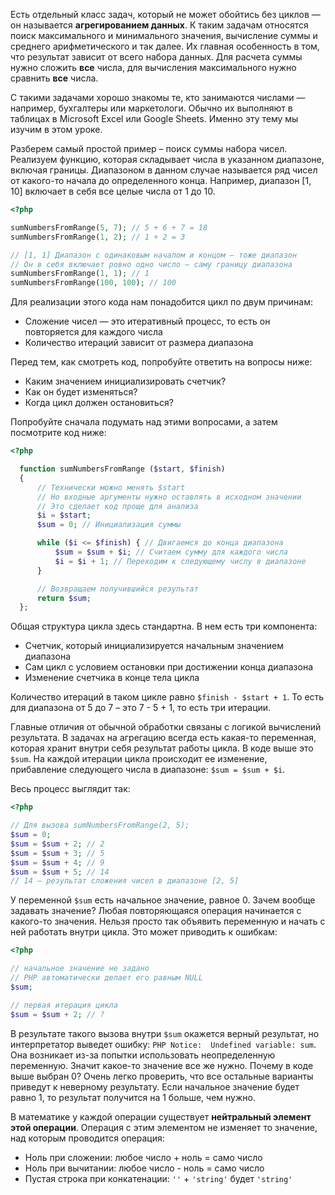 Есть отдельный класс задач, который не может обойтись без циклов — он называется **агрегированием данных**. К таким задачам относятся поиск максимального и минимального значения, вычисление суммы и среднего арифметического и так далее. Их главная особенность в том, что результат зависит от всего набора данных. Для расчета суммы нужно сложить **все** числа, для вычисления максимального нужно сравнить **все** числа.

С такими задачами хорошо знакомы те, кто занимаются числами — например, бухгалтеры или маркетологи. Обычно их выполняют в таблицах в Microsoft Excel или Google Sheets. Именно эту тему мы изучим в этом уроке.

Разберем самый простой пример – поиск суммы набора чисел. Реализуем функцию, которая складывает числа в указанном диапазоне, включая границы. Диапазоном в данном случае называется ряд чисел от какого-то начала до определенного конца. Например, диапазон [1, 10] включает в себя все целые числа от 1 до 10.

```php
<?php

sumNumbersFromRange(5, 7); // 5 + 6 + 7 = 18
sumNumbersFromRange(1, 2); // 1 + 2 = 3

// [1, 1] Диапазон с одинаковым началом и концом – тоже диапазон
// Он в себя включает ровно одно число – саму границу диапазона
sumNumbersFromRange(1, 1); // 1
sumNumbersFromRange(100, 100); // 100
```

Для реализации этого кода нам понадобится цикл по двум причинам:

* Сложение чисел — это итеративный процесс, то есть он повторяется для каждого числа
* Количество итераций зависит от размера диапазона

Перед тем, как смотреть код, попробуйте ответить на вопросы ниже:

* Каким значением инициализировать счетчик?
* Как он будет изменяться?
* Когда цикл должен остановиться?

Попробуйте сначала подумать над этими вопросами, а затем посмотрите код ниже:

```php
<?php

  function sumNumbersFromRange ($start, $finish)
  {
      // Технически можно менять $start
      // Но входные аргументы нужно оставлять в исходном значении
      // Это сделает код проще для анализа
      $i = $start;
      $sum = 0; // Инициализация суммы

      while ($i <= $finish) { // Двигаемся до конца диапазона
          $sum = $sum + $i; // Считаем сумму для каждого числа
          $i = $i + 1; // Переходим к следующему числу в диапазоне
      }

      // Возвращаем получившийся результат
      return $sum;
  };
  ```

Общая структура цикла здесь стандартна. В нем есть три компонента:

* Счетчик, который инициализируется начальным значением диапазона
* Сам цикл с условием остановки при достижении конца диапазона
* Изменение счетчика в конце тела цикла

Количество итераций в таком цикле равно `$finish - $start + 1`. То есть для диапазона от 5 до 7 – это 7 - 5 + 1, то есть три итерации.

Главные отличия от обычной обработки связаны с логикой вычислений результата. В задачах на агрегацию всегда есть какая-то переменная, которая хранит внутри себя результат работы цикла. В коде выше это `$sum`. На каждой итерации цикла происходит ее изменение, прибавление следующего числа в диапазоне: `$sum = $sum + $i`.

Весь процесс выглядит так:

```php
<?php

// Для вызова sumNumbersFromRange(2, 5);
$sum = 0;
$sum = $sum + 2; // 2
$sum = $sum + 3; // 5
$sum = $sum + 4; // 9
$sum = $sum + 5; // 14
// 14 – результат сложения чисел в диапазоне [2, 5]
```

У переменной `$sum` есть начальное значение, равное 0. Зачем вообще задавать значение? Любая повторяющаяся операция начинается с какого-то значения. Нельзя просто так объявить переменную и начать с ней работать внутри цикла. Это может приводить к ошибкам:

```php
<?php

// начальное значение не задано
// PHP автоматически делает его равным NULL
$sum;

// первая итерация цикла
$sum = $sum + 2; // ?
```

В результате такого вызова внутри `$sum` окажется верный результат, но интерпретатор выведет ошибку: `PHP Notice:  Undefined variable: sum`. Она возникает из-за попытки использовать неопределенную переменную. Значит какое-то значение все же нужно. Почему в коде выше выбран 0? Очень легко проверить, что все остальные варианты приведут к неверному результату. Если начальное значение будет равно 1, то результат получится на 1 больше, чем нужно.

В математике у каждой операции существует **нейтральный элемент этой операции**. Операция с этим элементом не изменяет то значение, над которым проводится операция:

* Ноль при сложении: любое число + ноль = само число
* Ноль при вычитании: любое число - ноль = само число
* Пустая строка при конкатенации: `''` + `'string'` будет `'string'`
